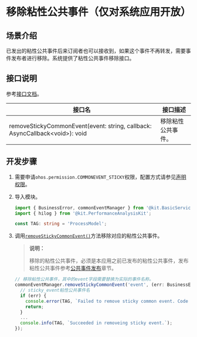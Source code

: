 # 移除粘性公共事件（仅对系统应用开放）


## 场景介绍

已发出的粘性公共事件后来订阅者也可以接收到，如果这个事件不再转发，需要事件发布者进行移除。系统提供了粘性公共事件移除接口。

## 接口说明

参考[接口文档](../../reference/apis-basic-services-kit/js-apis-commonEventManager.md)。

| 接口名 | 接口描述 |
| -------- | -------- |
| removeStickyCommonEvent(event: string, callback: AsyncCallback\<void>): void | 移除粘性公共事件。 |


## 开发步骤

1. 需要申请`ohos.permission.COMMONEVENT_STICKY`权限，配置方式请参见[声明权限](../../security/AccessToken/declare-permissions.md)。

2. 导入模块。

   ```ts
   import { BusinessError, commonEventManager } from '@kit.BasicServicesKit';
   import { hilog } from '@kit.PerformanceAnalysisKit';

   const TAG: string = 'ProcessModel';
   ```

3. 调用[`removeStickyCommonEvent()`](../../reference/apis-basic-services-kit/js-apis-commonEventManager-sys.md#commoneventmanagerremovestickycommonevent10)方法移除对应的粘性公共事件。

   > **说明：**
   >
   > 移除的粘性公共事件，必须是本应用之前已发布的粘性公共事件，发布粘性公共事件参考[公共事件发布](common-event-publish.md)章节。

   ```ts
   // 移除粘性公共事件，其中的event字段需要替换为实际的事件名称。
   commonEventManager.removeStickyCommonEvent('event', (err: BusinessError) => {
     // sticky_event粘性公共事件名
     if (err) {
       console.error(TAG, `Failed to remove sticky common event. Code is ${err.code}, message is ${err.message}`);
       return;
     }
     ...
     console.info(TAG, `Succeeded in removeing sticky event.`);
   });
   ```


